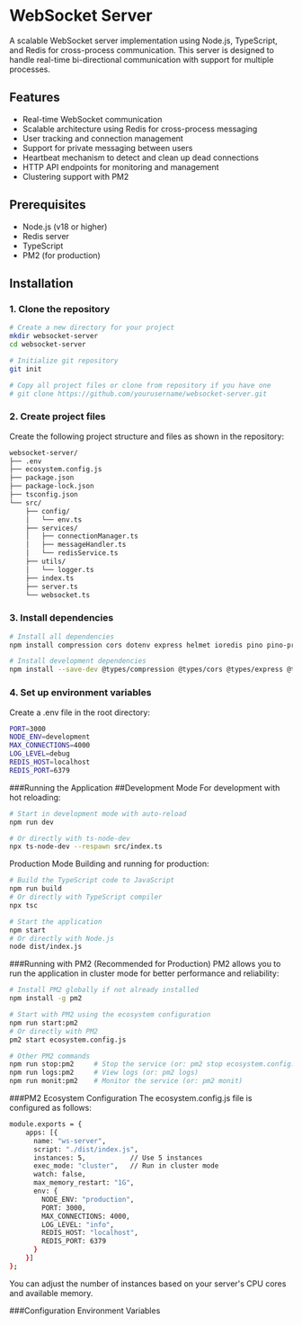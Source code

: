 # WebSocket Server

A scalable WebSocket server implementation using Node.js, TypeScript, and Redis for cross-process communication. This server is designed to handle real-time bi-directional communication with support for multiple processes.

## Features

- Real-time WebSocket communication
- Scalable architecture using Redis for cross-process messaging
- User tracking and connection management
- Support for private messaging between users
- Heartbeat mechanism to detect and clean up dead connections
- HTTP API endpoints for monitoring and management
- Clustering support with PM2

## Prerequisites

- Node.js (v18 or higher)
- Redis server
- TypeScript
- PM2 (for production)

## Installation

### 1. Clone the repository

```bash
# Create a new directory for your project
mkdir websocket-server
cd websocket-server

# Initialize git repository
git init

# Copy all project files or clone from repository if you have one
# git clone https://github.com/yourusername/websocket-server.git
```

### 2. Create project files

Create the following project structure and files as shown in the repository:
```bash
websocket-server/
├── .env
├── ecosystem.config.js
├── package.json
├── package-lock.json
├── tsconfig.json
└── src/
    ├── config/
    │   └── env.ts
    ├── services/
    │   ├── connectionManager.ts
    │   ├── messageHandler.ts
    │   └── redisService.ts
    ├── utils/
    │   └── logger.ts
    ├── index.ts
    ├── server.ts
    └── websocket.ts
```


### 3. Install dependencies
```bash
# Install all dependencies
npm install compression cors dotenv express helmet ioredis pino pino-pretty redis uuid ws

# Install development dependencies
npm install --save-dev @types/compression @types/cors @types/express @types/ioredis @types/node @types/redis @types/uuid @types/ws ts-node-dev typescript
```

### 4. Set up environment variables
Create a .env file in the root directory:

```bash
PORT=3000
NODE_ENV=development
MAX_CONNECTIONS=4000
LOG_LEVEL=debug
REDIS_HOST=localhost
REDIS_PORT=6379
```

###Running the Application
##Development Mode
For development with hot reloading:
```bash
# Start in development mode with auto-reload
npm run dev

# Or directly with ts-node-dev
npx ts-node-dev --respawn src/index.ts
```


Production Mode
Building and running for production:
```bash
# Build the TypeScript code to JavaScript
npm run build
# Or directly with TypeScript compiler
npx tsc

# Start the application
npm start
# Or directly with Node.js
node dist/index.js
```

###Running with PM2 (Recommended for Production)
PM2 allows you to run the application in cluster mode for better performance and reliability:
```bash
# Install PM2 globally if not already installed
npm install -g pm2

# Start with PM2 using the ecosystem configuration
npm run start:pm2
# Or directly with PM2
pm2 start ecosystem.config.js

# Other PM2 commands
npm run stop:pm2     # Stop the service (or: pm2 stop ecosystem.config.js)
npm run logs:pm2     # View logs (or: pm2 logs)
npm run monit:pm2    # Monitor the service (or: pm2 monit)
```


###PM2 Ecosystem Configuration
The ecosystem.config.js file is configured as follows:
```bash
module.exports = {
    apps: [{
      name: "ws-server",
      script: "./dist/index.js",
      instances: 5,           // Use 5 instances
      exec_mode: "cluster",   // Run in cluster mode
      watch: false,
      max_memory_restart: "1G",
      env: {
        NODE_ENV: "production",
        PORT: 3000,
        MAX_CONNECTIONS: 4000,
        LOG_LEVEL: "info",
        REDIS_HOST: "localhost",
        REDIS_PORT: 6379
      }
    }]
};
```
You can adjust the number of instances based on your server's CPU cores and available memory.

###Configuration
Environment Variables


```bash
```
```bash
```

```bash
```
```bash
```


```bash
```
```bash
```


